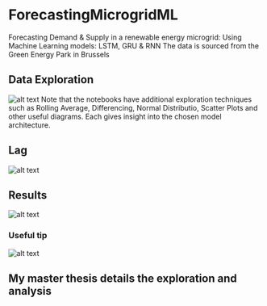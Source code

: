 # ForecastingMicrogridML
Forecasting Demand &amp; Supply in a renewable energy microgrid: Using Machine Learning models: LSTM, GRU &amp; RNN
The data is sourced from the Green Energy Park in Brussels

## Data Exploration
![alt text](https://github.com/gg3883/ForecastingMicrogridML/blob/master/images/Description.jpg)
Note that the notebooks have additional exploration techniques such as Rolling Average, Differencing, Normal Distributio, Scatter Plots and other useful diagrams. Each gives insight into the chosen model architecture.

## Lag
![alt text](https://github.com/gg3883/ForecastingMicrogridML/blob/master/images/Lags.jpg)

## Results
![alt text](https://github.com/gg3883/ForecastingMicrogridML/blob/master/images/Results.jpg)

### Useful tip
![alt text](https://github.com/gg3883/ForecastingMicrogridML/blob/master/images/Forecasting%20Horizons.jpg)

## My master thesis details the exploration and analysis
